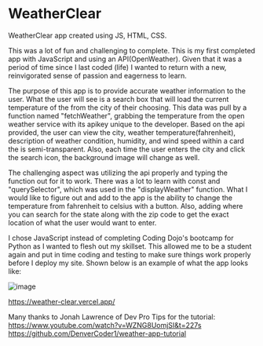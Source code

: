 # WeatherClear
 WeatherClear app created using JS, HTML, CSS.
 
 This was a lot of fun and challenging to complete. This is my first completed app with JavaScript and using an API(OpenWeather). Given that it was a period of time since I last coded (life) I wanted to return with a new, reinvigorated sense of passion and eagerness to learn. 

 The purpose of this app is to provide accurate weather information to the user. What the user will see is a search box that will load the current temperature of the from the city of their choosing. This data was pull by a function named "fetchWeather", grabbing the temperature from the open weather service with its apikey unique to the developer. Based on the api provided, the user can view the city, weather temperature(fahrenheit), description of weather condition, humidity, and wind speed within a card the is semi-transparent. Also, each time the user enters the city and click the search icon, the background image will change as well.

 The challenging aspect was utilizing the api properly and typing the function out for it to work. There was a lot to learn with const and "querySelector", which was used in the "displayWeather" function. What I would like to figure out and add to the app is the ability to change the temperature from fahrenheit to celsius with a button. Also, adding where you can search for the state along with  the zip code to get the exact location of what the user would want to enter. 
 
 I chose JavaScript instead of completing Coding Dojo's bootcamp for Python as I wanted to flesh out my skillset. This allowed me to be a student again and put in time coding and testing to make sure things work properly before I deploy my site. Shown below is an example of what the app looks like:
 
![image](https://user-images.githubusercontent.com/59490521/116952890-d2955180-ac59-11eb-9170-40a90a24c440.png)

https://weather-clear.vercel.app/

Many thanks to Jonah Lawrence of Dev Pro Tips for the tutorial:
https://www.youtube.com/watch?v=WZNG8UomjSI&t=227s
https://github.com/DenverCoder1/weather-app-tutorial